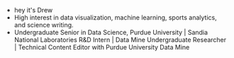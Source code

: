 - hey it's Drew
- High interest in data visualization, machine learning, sports analytics, and science writing.
- Undergraduate Senior in Data Science, Purdue University | Sandia National Laboratories R&D Intern | Data Mine Undergraduate Researcher | Technical Content Editor with Purdue University Data Mine

<!---
lsukova/lsukova is a ✨ special ✨ repository because its `README.md` (this file) appears on your GitHub profile.
You can click the Preview link to take a look at your changes.
--->
